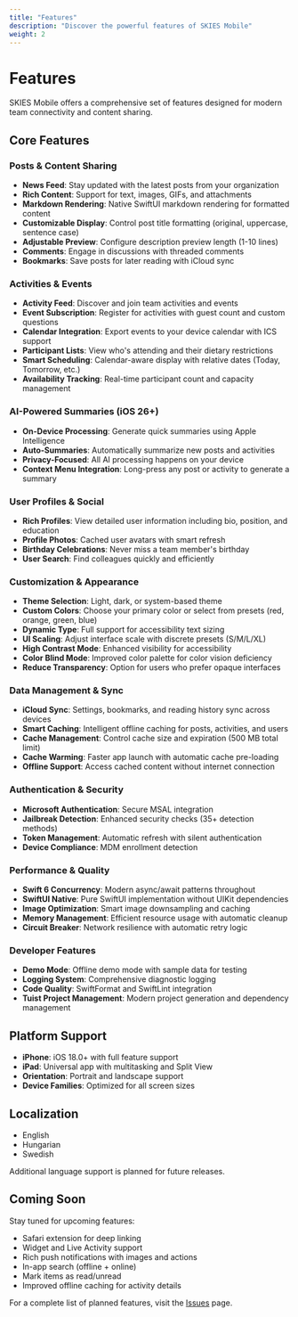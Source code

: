 ```yaml
---
title: "Features"
description: "Discover the powerful features of SKIES Mobile"
weight: 2
---
```


# Features

SKIES Mobile offers a comprehensive set of features designed for modern team connectivity and content sharing.

## Core Features

### Posts & Content Sharing

- **News Feed**: Stay updated with the latest posts from your organization
- **Rich Content**: Support for text, images, GIFs, and attachments
- **Markdown Rendering**: Native SwiftUI markdown rendering for formatted content
- **Customizable Display**: Control post title formatting (original, uppercase, sentence case)
- **Adjustable Preview**: Configure description preview length (1-10 lines)
- **Comments**: Engage in discussions with threaded comments
- **Bookmarks**: Save posts for later reading with iCloud sync

### Activities & Events

- **Activity Feed**: Discover and join team activities and events
- **Event Subscription**: Register for activities with guest count and custom questions
- **Calendar Integration**: Export events to your device calendar with ICS support
- **Participant Lists**: View who's attending and their dietary restrictions
- **Smart Scheduling**: Calendar-aware display with relative dates (Today, Tomorrow, etc.)
- **Availability Tracking**: Real-time participant count and capacity management

### AI-Powered Summaries (iOS 26+)

- **On-Device Processing**: Generate quick summaries using Apple Intelligence
- **Auto-Summaries**: Automatically summarize new posts and activities
- **Privacy-Focused**: All AI processing happens on your device
- **Context Menu Integration**: Long-press any post or activity to generate a summary

### User Profiles & Social

- **Rich Profiles**: View detailed user information including bio, position, and education
- **Profile Photos**: Cached user avatars with smart refresh
- **Birthday Celebrations**: Never miss a team member's birthday
- **User Search**: Find colleagues quickly and efficiently

### Customization & Appearance

- **Theme Selection**: Light, dark, or system-based theme
- **Custom Colors**: Choose your primary color or select from presets (red, orange, green, blue)
- **Dynamic Type**: Full support for accessibility text sizing
- **UI Scaling**: Adjust interface scale with discrete presets (S/M/L/XL)
- **High Contrast Mode**: Enhanced visibility for accessibility
- **Color Blind Mode**: Improved color palette for color vision deficiency
- **Reduce Transparency**: Option for users who prefer opaque interfaces

### Data Management & Sync

- **iCloud Sync**: Settings, bookmarks, and reading history sync across devices
- **Smart Caching**: Intelligent offline caching for posts, activities, and users
- **Cache Management**: Control cache size and expiration (500 MB total limit)
- **Cache Warming**: Faster app launch with automatic cache pre-loading
- **Offline Support**: Access cached content without internet connection

### Authentication & Security

- **Microsoft Authentication**: Secure MSAL integration
- **Jailbreak Detection**: Enhanced security checks (35+ detection methods)
- **Token Management**: Automatic refresh with silent authentication
- **Device Compliance**: MDM enrollment detection

### Performance & Quality

- **Swift 6 Concurrency**: Modern async/await patterns throughout
- **SwiftUI Native**: Pure SwiftUI implementation without UIKit dependencies
- **Image Optimization**: Smart image downsampling and caching
- **Memory Management**: Efficient resource usage with automatic cleanup
- **Circuit Breaker**: Network resilience with automatic retry logic

### Developer Features

- **Demo Mode**: Offline demo mode with sample data for testing
- **Logging System**: Comprehensive diagnostic logging
- **Code Quality**: SwiftFormat and SwiftLint integration
- **Tuist Project Management**: Modern project generation and dependency management

## Platform Support

- **iPhone**: iOS 18.0+ with full feature support
- **iPad**: Universal app with multitasking and Split View
- **Orientation**: Portrait and landscape support
- **Device Families**: Optimized for all screen sizes

## Localization

- English
- Hungarian
- Swedish

Additional language support is planned for future releases.

## Coming Soon

Stay tuned for upcoming features:

- Safari extension for deep linking
- Widget and Live Activity support
- Rich push notifications with images and actions
- In-app search (offline + online)
- Mark items as read/unread
- Improved offline caching for activity details

For a complete list of planned features, visit the [Issues](/issues/) page.
